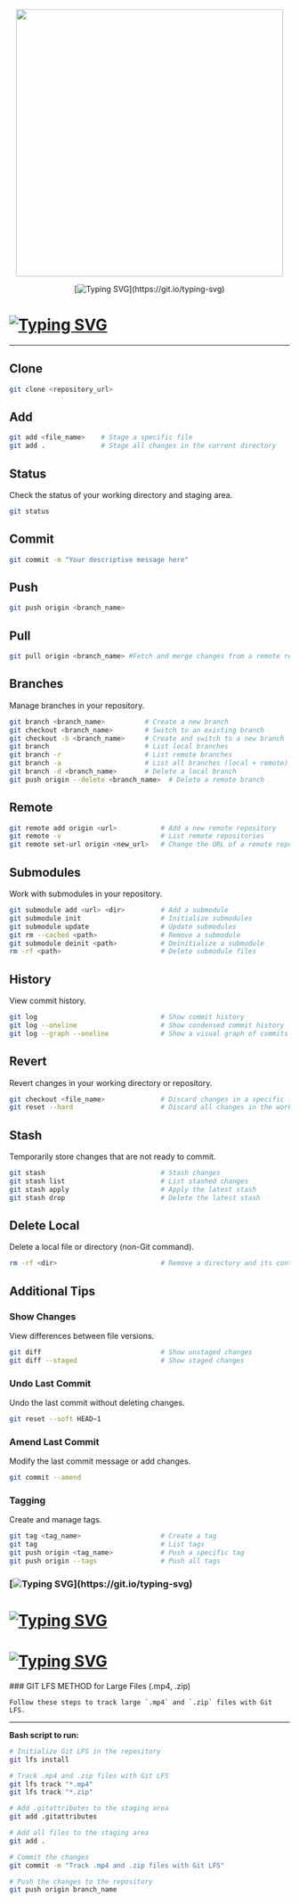 
<div id="header" align="center">
  <img src="https://media3.giphy.com/media/v1.Y2lkPTc5MGI3NjExenFvcHU1OGx6MDdiNzU1ZDlwajhld2YxbWdpNW8xMmRoZ2NoZ3BtZyZlcD12MV9pbnRlcm5hbF9naWZfYnlfaWQmY3Q9Zw/kH6CqYiquZawmU1HI6/giphy.webp" width="480"/>
       </a>
  
<div id="badges"  align="center">

[![Typing SVG](https://readme-typing-svg.herokuapp.com/?color=63CF15&lines=Keep+calm+and+git+commit!)](https://git.io/typing-svg)
  
  </div>
</div>
<div id="badges"  align="start">

# [![Typing SVG](https://readme-typing-svg.herokuapp.com?font=Fira+Code&weight=500&size=17&pause=1002&color=F78900&background=FF960003&random=true&width=391&height=29&lines=GIT+GUIDE;git+clone+git+add+git+commit+git+push+)](https://git.io/typing-svg)
</div>
 
---
## Clone 
```bash
git clone <repository_url>
```
## Add
```bash
git add <file_name>    # Stage a specific file
git add .              # Stage all changes in the current directory
```
## Status
Check the status of your working directory and staging area.
```bash
git status
```
## Commit
```bash
git commit -m "Your descriptive message here"
```
## Push
```bash
git push origin <branch_name>
```
## Pull
```bash
git pull origin <branch_name> #Fetch and merge changes from a remote repository.
```
## Branches
Manage branches in your repository.
```bash
git branch <branch_name>          # Create a new branch
git checkout <branch_name>        # Switch to an existing branch
git checkout -b <branch_name>     # Create and switch to a new branch
git branch                        # List local branches
git branch -r                     # List remote branches
git branch -a                     # List all branches (local + remote)
git branch -d <branch_name>       # Delete a local branch
git push origin --delete <branch_name>  # Delete a remote branch
```
## Remote
```bash
git remote add origin <url>           # Add a new remote repository
git remote -v                         # List remote repositories
git remote set-url origin <new_url>   # Change the URL of a remote repository
```
## Submodules
Work with submodules in your repository.
```bash
git submodule add <url> <dir>         # Add a submodule
git submodule init                    # Initialize submodules
git submodule update                  # Update submodules
git rm --cached <path>                # Remove a submodule
git submodule deinit <path>           # Deinitialize a submodule
rm -rf <path>                         # Delete submodule files
```
## History
View commit history.
```bash
git log                               # Show commit history
git log --oneline                     # Show condensed commit history
git log --graph --oneline             # Show a visual graph of commits
```
## Revert
Revert changes in your working directory or repository.
```bash
git checkout <file_name>              # Discard changes in a specific file
git reset --hard                      # Discard all changes in the working directory and index
```
## Stash
Temporarily store changes that are not ready to commit.
```bash
git stash                             # Stash changes
git stash list                        # List stashed changes
git stash apply                       # Apply the latest stash
git stash drop                        # Delete the latest stash
```
## Delete Local
Delete a local file or directory (non-Git command).
```bash
rm -rf <dir>                          # Remove a directory and its contents
```
## Additional Tips
### Show Changes
View differences between file versions.
```bash
git diff                              # Show unstaged changes
git diff --staged                     # Show staged changes
```
### Undo Last Commit
Undo the last commit without deleting changes.
```bash
git reset --soft HEAD~1
```
### Amend Last Commit
Modify the last commit message or add changes.
```bash
git commit --amend
```
### Tagging
Create and manage tags.
```bash
git tag <tag_name>                    # Create a tag
git tag                               # List tags
git push origin <tag_name>            # Push a specific tag
git push origin --tags                # Push all tags
```

 
<div id="badges"  align="start">

### [![Typing SVG](https://readme-typing-svg.herokuapp.com?font=Fira+Code&weight=500&size=17&pause=1002&color=ff0000&background=FF960003&random=true&width=391&height=29&lines=__________+___________+_______+________)](https://git.io/typing-svg)
</div>
<div id="badges"  align="start">

# [![Typing SVG](https://readme-typing-svg.herokuapp.com?font=Fira+Code&weight=500&size=17&pause=1002&color=4500ff&background=FF960003&random=true&width=391&height=29&lines=GIT+LFS)](https://git.io/typing-svg)
</div>
<div id="badges"  align="start">

# [![Typing SVG](https://readme-typing-svg.herokuapp.com?font=Fira+Code&weight=500&size=17&pause=1002&color=2eff00&background=FF960003&random=true&width=391&height=29&lines=GIT+LFS+METHOD+for+Large+Files+mp4+zip)](https://git.io/typing-svg)
</div>
### GIT LFS  METHOD  for  Large Files (.mp4, .zip)

```
Follow these steps to track large `.mp4` and `.zip` files with Git LFS.

```

---

**Bash script to run:**

```bash
# Initialize Git LFS in the repository
git lfs install

# Track .mp4 and .zip files with Git LFS
git lfs track "*.mp4"
git lfs track "*.zip"

# Add .gitattributes to the staging area
git add .gitattributes

# Add all files to the staging area
git add .

# Commit the changes
git commit -m "Track .mp4 and .zip files with Git LFS"

# Push the changes to the repository
git push origin branch_name
```

